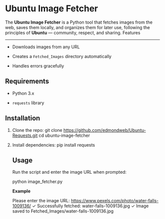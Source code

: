 Ubuntu Image Fetcher
====================

The **Ubuntu Image Fetcher** is a Python tool that fetches images from the web, saves them locally, and organizes them for later use, following the principles of **Ubuntu** — community, respect, and sharing.
Features

--------

* Downloads images from any URL

* Creates a `Fetched_Images` directory automatically

* Handles errors gracefully

Requirements
------------

* Python 3.x

* `requests` library

Installation
------------

1. Clone the repo:
   git clone https://github.com/edmondweb/Ubuntu-Requests.git
   cd ubuntu-image-fetcher

2. Install dependencies:
   pip install requests
   
   Usage
   -----
   
   Run the script and enter the image URL when prompted:
   
   python image_fetcher.py
   
   **Example**
   
   Please enter the image URL: https://www.pexels.com/photo/water-falls-1009136/
   ✓ Successfully fetched: water-falls-1009136.jpg
   ✓ Image saved to Fetched_Images/water-falls-1009136.jpg
